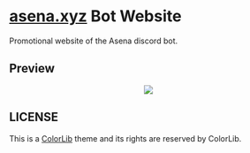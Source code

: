 # [asena.xyz][website] Bot Website
Promotional website of the Asena discord bot.

## Preview
<div style="text-align: center">
    <img src="https://user-images.githubusercontent.com/20264712/110385548-1ca1f280-8070-11eb-830f-644c878ebf02.png">
</div>

## LICENSE
This is a [ColorLib](http://colorlib.com/) theme and its rights are reserved by ColorLib.

[website]: https://asena.xyz

